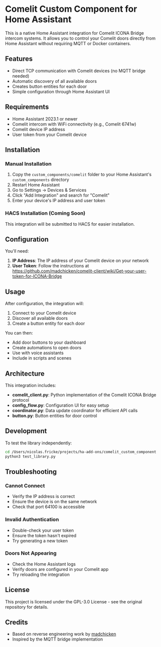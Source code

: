 # Comelit Custom Component for Home Assistant

This is a native Home Assistant integration for Comelit ICONA Bridge intercom systems. It allows you to control your Comelit doors directly from Home Assistant without requiring MQTT or Docker containers.

## Features

- Direct TCP communication with Comelit devices (no MQTT bridge needed)
- Automatic discovery of all available doors
- Creates button entities for each door
- Simple configuration through Home Assistant UI

## Requirements

- Home Assistant 2023.1 or newer
- Comelit intercom with WiFi connectivity (e.g., Comelit 6741w)
- Comelit device IP address
- User token from your Comelit device

## Installation

### Manual Installation

1. Copy the `custom_components/comelit` folder to your Home Assistant's `custom_components` directory
2. Restart Home Assistant
3. Go to Settings → Devices & Services
4. Click "Add Integration" and search for "Comelit"
5. Enter your device's IP address and user token

### HACS Installation (Coming Soon)

This integration will be submitted to HACS for easier installation.

## Configuration

You'll need:
1. **IP Address**: The IP address of your Comelit device on your network
2. **User Token**: Follow the instructions at https://github.com/madchicken/comelit-client/wiki/Get-your-user-token-for-ICONA-Bridge

## Usage

After configuration, the integration will:
1. Connect to your Comelit device
2. Discover all available doors
3. Create a button entity for each door

You can then:
- Add door buttons to your dashboard
- Create automations to open doors
- Use with voice assistants
- Include in scripts and scenes

## Architecture

This integration includes:
- **comelit_client.py**: Python implementation of the Comelit ICONA Bridge protocol
- **config_flow.py**: Configuration UI for easy setup
- **coordinator.py**: Data update coordinator for efficient API calls
- **button.py**: Button entities for door control

## Development

To test the library independently:
```bash
cd /Users/nicolas.fricke/projects/ha-add-ons/comelit_custom_component
python3 test_library.py
```

## Troubleshooting

### Cannot Connect
- Verify the IP address is correct
- Ensure the device is on the same network
- Check that port 64100 is accessible

### Invalid Authentication
- Double-check your user token
- Ensure the token hasn't expired
- Try generating a new token

### Doors Not Appearing
- Check the Home Assistant logs
- Verify doors are configured in your Comelit app
- Try reloading the integration

## License

This project is licensed under the GPL-3.0 License - see the original repository for details.

## Credits

- Based on reverse engineering work by [madchicken](https://github.com/madchicken/comelit-client)
- Inspired by the MQTT bridge implementation